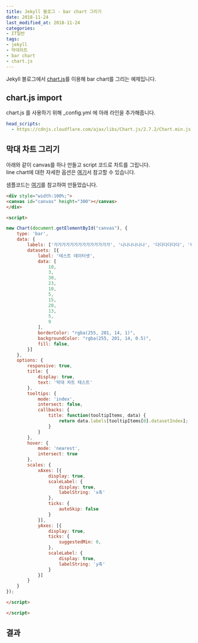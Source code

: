 ```yaml
---
title: Jekyll 블로그 - bar chart 그리기
date: 2018-11-24
last_modified_at: 2018-11-24
categories:
- IT일반
tags:
- jekyll
- 막대차트
- bar chart
- chart.js
---
```


Jekyll 블로그에서 [chart.js](https://www.chartjs.org/)를 이용해 bar chart를 그리는 예제입니다.

## chart.js import

chart.js 를 사용하기 위해 _config.yml 에 아래 라인을 추가해줍니다.

```yaml
head_scripts:
  - https://cdnjs.cloudflare.com/ajax/libs/Chart.js/2.7.2/Chart.min.js
```

## 막대 차트 그리기

아래와 같이 canvas를 하나 만들고 script 코드로 차트를 그립니다. <br>
line chart에 대한 자세한 옵션은 [여기](https://www.chartjs.org/docs/latest/charts/bar.html)서 참고할 수 있습니다.

샘플코드는 [여기](https://www.chartjs.org/samples/latest/charts/bar/vertical.html)를 참고하여 만들었습니다.


```html
<div style="width:100%;">
<canvas id="canvas" height="300"></canvas>
</div>

<script>

new Chart(document.getElementById("canvas"), {
    type: 'bar',
    data: {
        labels: ['가가가가가가가가가가가가가가', '나나나나나나', '다다다다다다', '라라라라라라', '마마마', '바바바바바바바', '사사사사사사사사', '아아아아아아', '자자자자', '차차차차차차차', '카카카카카카카'],
        datasets: [{
            label: '테스트 데이터셋',
            data: [
                10,
                3,
                30,
                23,
                10,
                5,
                15,
                20,
                13,
                5,
                9
            ],
            borderColor: "rgba(255, 201, 14, 1)",
            backgroundColor: "rgba(255, 201, 14, 0.5)",
            fill: false,
        }]
    },
    options: {
        responsive: true,
        title: {
            display: true,
            text: '막대 차트 테스트'
        },
        tooltips: {
            mode: 'index',
            intersect: false,
            callbacks: {
                title: function(tooltipItems, data) {
                    return data.labels[tooltipItems[0].datasetIndex];
                }
            }
        },
        hover: {
            mode: 'nearest',
            intersect: true
        },
        scales: {
            xAxes: [{
                display: true,
                scaleLabel: {
                    display: true,
                    labelString: 'x축'
                },
                ticks: {
                    autoSkip: false
                }
            }],
            yAxes: [{
                display: true,
                ticks: {
                    suggestedMin: 0,
                },
                scaleLabel: {
                    display: true,
                    labelString: 'y축'
                }
            }]
        }
    }
});

</script>

</script>
```

## 결과

<div style="width:100%;">
<canvas id="canvas" height="300"></canvas>
</div>

<script>

new Chart(document.getElementById("canvas"), {
    type: 'bar',
    data: {
        labels: ['가가가가가가가가가가가가가가', '나나나나나나', '다다다다다다', '라라라라라라', '마마마', '바바바바바바바', '사사사사사사사사', '아아아아아아', '자자자자', '차차차차차차차', '카카카카카카카'],
        datasets: [{
            label: '테스트 데이터셋',
            data: [
                10,
                3,
                30,
                23,
                10,
                5,
                15,
                20,
                13,
                5,
                9
            ],
            borderColor: "rgba(255, 201, 14, 1)",
            backgroundColor: "rgba(255, 201, 14, 0.5)",
            fill: false,
        }]
    },
    options: {
        responsive: true,
        title: {
            display: true,
            text: '막대 차트 테스트'
        },
        tooltips: {
            mode: 'index',
            intersect: false,
            callbacks: {
                title: function(tooltipItems, data) {
                    return data.labels[tooltipItems[0].datasetIndex];
                }
            }
        },
        hover: {
            mode: 'nearest',
            intersect: true
        },
        scales: {
            xAxes: [{
                display: true,
                scaleLabel: {
                    display: true,
                    labelString: 'x축'
                },
                ticks: {
                    autoSkip: false,
                    callback: function(value, index, values) {
                        if (value.length > 8)
                          return value.substr(0, 5) + "...";
                        else
                          return value;
                    }
                }
            }],
            yAxes: [{
                display: true,
                ticks: {
                    suggestedMin: 0,
                },
                scaleLabel: {
                    display: true,
                    labelString: 'y축'
                }
            }]
        }
    }
});

</script>
